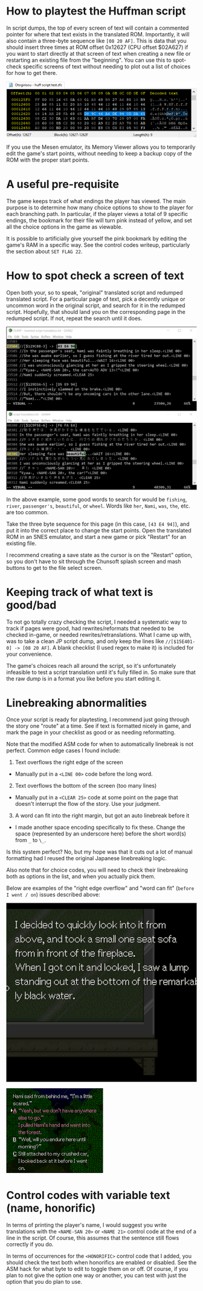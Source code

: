 # How to playtest the Huffman script
In script dumps, the top of every screen of text will contain a commented
pointer for where that text exists in the translated ROM. Importantly, it will
also contain a three-byte sequence like `[08 20 AF]`. This is data that you
should insert three times at ROM offset 0x12627 (CPU offset $02A627) if you want
to start directly at that screen of text when creating a new file or restarting
an existing file from the "beginning". You can use this to spot-check specific
screens of text without needing to plot out a list of choices for how to get
there.

![start points hex editor screenshot](/images/script%20start%20points'%20bytes.png)

If you use the Mesen emulator, its Memory Viewer allows you to temporarily edit
the game's start points, without needing to keep a backup copy of the ROM with
the proper start points.

# A useful pre-requisite
The game keeps track of what endings the player has viewed. The main purpose is
to determine how many choice options to show to the player for each branching
path. In particular, if the player views a total of 9 specific endings, the
bookmark for their file will turn pink instead of yellow, and set all the choice
options in the game as viewable.

It is possible to artificially give yourself the pink bookmark by editing the
game's RAM in a specific way. See the control codes writeup, particularly the
section about `SET FLAG 22`.

# How to spot check a screen of text
Open both your, so to speak, "original" translated script and redumped
translated script. For a particular page of text, pick a decently unique or
uncommon word in the original script, and search for it in the redumped script.
Hopefully, that should land you on the corresponding page in the redumped
script. If not, repeat the search until it does.

![find text in redumped script file](/images/finding%20page%20in%20original%20and%20dumped%20scripts.png)

In the above example, some good words to search for would be `fishing`, `river`,
`passenger's`, `beautiful`, or `wheel`. Words like `her`, `Nami`, `was`, `the`,
etc. are too common.

Take the three byte sequence for this page (in this case, `[43 E4 94]`), and put
it into the correct place to change the start points. Open the translated ROM in
an SNES emulator, and start a new game or pick "Restart" for an existing file.

I recommend creating a save state as the cursor is on the "Restart" option, so
you don't have to sit through the Chunsoft splash screen and mash buttons to get
to the file select screen.

# Keeping track of what text is good/bad
To not go totally crazy checking the script, I needed a systematic way to track
if pages were good, had rewrites/reformats that needed to be checked in-game, or
needed rewrites/retranslations. What I came up with, was to take a clean JP
script dump, and only keep the lines like `//[$15E401-0] -> [08 20 AF]`. A blank
checklist (I used regex to make it) is included for your convenience.

The game's choices reach all around the script, so it's unfortunately infeasible
to test a script translation until it's fully filled in. So make sure that the
raw dump is in a format you like before you start editing it.

# Linebreaking abnormalities
Once your script is ready for playtesting, I recommend just going through the
story one "route" at a time. See if text is formatted nicely in game, and mark
the page in your checklist as good or as needing reformatting.

Note that the modified ASM code for when to automatically linebreak is not
perfect. Common edge cases I found include:
1. Text overflows the right edge of the screen
- Manually put in a `<LINE 00>` code before the long word.
2. Text overflows the bottom of the screen (too many lines)
- Manually put in a `<CLEAR 25>` code at some point on the page that doesn't
interrupt the flow of the story. Use your judgment.
3. A word can fit into the right margin, but got an auto linebreak before it
- I made another space encoding specifically to fix these. Change the space
  (represented by an underscore here) before the short word(s) from `_` to `\_`.

Is this system perfect? No, but my hope was that it cuts out a lot of manual
formatting had I reused the original Japanese linebreaking logic.

Also note that for choice codes, you will need to check their linebreaking both
as options in the list, and when you actually pick them.

Below are examples of the "right edge overflow" and "word can fit" (`before I
went / on`) issues described above:

![right edge text overflow](/images/right%20screen%20overflow%20example.png)

![word could have fit](/images/unnecessary%20line%20break%20for%20short%20word.png)

# Control codes with variable text (name, honorific)
In terms of printing the player's name, I would suggest you write translations
with the `<NAME-SAN 20>` or `<NAME 21>` control code at the end of a line in the
script. Of course, this assumes that the sentence still flows correctly if you
do.

In terms of occurrences for the `<HONORIFIC>` control code that I added, you
should check the text both when honorifics are enabled or disabled. See the ASM
hack for what byte to edit to toggle them on or off. Of course, if you plan to
not give the option one way or another, you can test with just the option that
you do plan to use.
